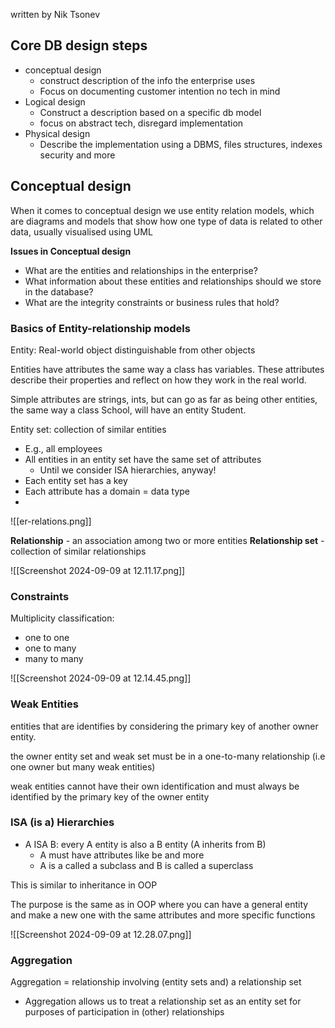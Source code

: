 written by Nik Tsonev

## Core DB design steps

- conceptual design
	- construct description of the info the enterprise uses 
	- Focus on documenting customer intention no tech in mind
- Logical design
	- Construct a description based on a specific db model
	- focus on abstract tech, disregard implementation
- Physical design
	- Describe the implementation using a DBMS, files structures, indexes security and more

## Conceptual design

When it comes to conceptual design we use entity relation models, which are diagrams and models that show how one type of data is related to other data, usually visualised using UML

**Issues in Conceptual design**
- What are the entities and relationships in the enterprise?
- What information about these entities and relationships should we store in the database?
- What are the integrity constraints or business rules that hold?

### Basics of Entity-relationship models

Entity: Real-world object distinguishable from other objects

Entities have attributes the same way a class has variables. These attributes describe their properties and reflect on how they work in the real world. 

Simple attributes are strings, ints, but can go as far as being other entities, the same way a class School, will have an entity Student.

Entity set: collection of similar entities
- E.g., all employees
- All entities in an entity set have the same set of attributes
	- Until we consider ISA hierarchies, anyway!
- Each entity set has a key
- Each attribute has a domain = data type
- 
![[er-relations.png]]

**Relationship** - an association among two or more entities
**Relationship set** - collection of similar relationships

![[Screenshot 2024-09-09 at 12.11.17.png]]

### Constraints

Multiplicity classification:
- one to one
- one to many
- many to many

![[Screenshot 2024-09-09 at 12.14.45.png]]

### Weak Entities

entities that are identifies by considering the primary key of another owner entity. 

the owner entity set and weak set must be in a one-to-many relationship (i.e one owner but many weak entities)

weak entities cannot have their own identification and must always be identified by the primary key of the owner entity 

### ISA (is a) Hierarchies

- A ISA B: every A entity is also a B entity (A inherits from B)
	- A must have attributes like be and more 
	- A is a called a subclass and B is called a superclass

This is similar to inheritance in OOP

The purpose is the same as in OOP where you can have a general entity and make a new one with the same attributes and more specific functions 

![[Screenshot 2024-09-09 at 12.28.07.png]]

### Aggregation

Aggregation = relationship involving (entity sets and) a relationship set

- Aggregation allows us to treat a relationship set as an entity set for purposes of participation in (other) relationships
